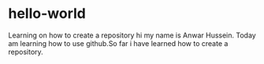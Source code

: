 # hello-world
Learning on how to create a repository 
hi my name is Anwar Hussein. Today am learning how to use github.So far i have learned how to create a repository.
